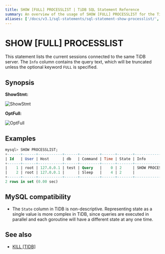 ```yaml
---
title: SHOW [FULL] PROCESSLIST | TiDB SQL Statement Reference
summary: An overview of the usage of SHOW [FULL] PROCESSLIST for the TiDB database.
aliases: ['/docs/v3.1/sql-statements/sql-statement-show-processlist/','/docs/v3.1/reference/sql/statements/show-processlist/']
---
```


# SHOW [FULL] PROCESSLIST

This statement lists the current sessions connected to the same TiDB server. The `Info` column contains the query text, which will be truncated unless the optional keyword `FULL` is specified.

## Synopsis

**ShowStmt:**

![ShowStmt](https://docs-download.pingcap.com/media/images/docs/sqlgram/ShowStmt.png)

**OptFull:**

![OptFull](https://docs-download.pingcap.com/media/images/docs/sqlgram/OptFull.png)

## Examples

```sql
mysql> SHOW PROCESSLIST;
+------+------+-----------+------+---------+------+-------+------------------+
| Id   | User | Host      | db   | Command | Time | State | Info             |
+------+------+-----------+------+---------+------+-------+------------------+
|    1 | root | 127.0.0.1 | test | Query   |    0 | 2     | SHOW PROCESSLIST |
|    2 | root | 127.0.0.1 |      | Sleep   |    4 | 2     |                  |
+------+------+-----------+------+---------+------+-------+------------------+
2 rows in set (0.00 sec)
```

## MySQL compatibility

* The `State` column in TiDB is non-descriptive. Representing state as a single value is more complex in TiDB, since queries are executed in parallel and each goroutine will have a different state at any one time.

## See also

* [KILL \[TIDB\]](/sql-statements/sql-statement-kill.md)
